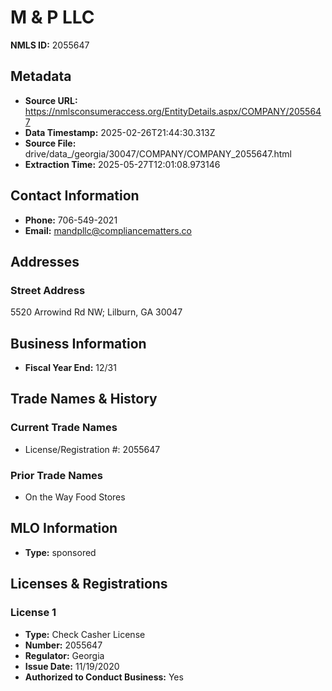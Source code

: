 # M & P LLC

**NMLS ID:** 2055647

## Metadata
- **Source URL:** https://nmlsconsumeraccess.org/EntityDetails.aspx/COMPANY/2055647
- **Data Timestamp:** 2025-02-26T21:44:30.313Z
- **Source File:** drive/data_/georgia/30047/COMPANY/COMPANY_2055647.html
- **Extraction Time:** 2025-05-27T12:01:08.973146

## Contact Information
- **Phone:** 706-549-2021
- **Email:** mandpllc@compliancematters.co

## Addresses
### Street Address
5520 Arrowind Rd NW; Lilburn, GA 30047

## Business Information
- **Fiscal Year End:** 12/31

## Trade Names & History
### Current Trade Names
- License/Registration #: 2055647

### Prior Trade Names
- On the Way Food Stores

## MLO Information
- **Type:** sponsored

## Licenses & Registrations

### License 1
- **Type:** Check Casher License
- **Number:** 2055647
- **Regulator:** Georgia
- **Issue Date:** 11/19/2020
- **Authorized to Conduct Business:** Yes
